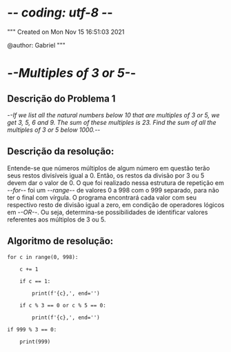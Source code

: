 # -*- coding: utf-8 -*-
"""
Created on Mon Nov 15 16:51:03 2021

@author: Gabriel
"""
# -*-Multiples of 3 or 5-*-

## Descrição do Problema 1

-*-If we list all the natural numbers below 10 that are multiples of 3 or 5, we get 3, 5, 6 and 9. The sum of these multiples is 23. Find the sum of all the multiples of 3 or 5 below 1000.-*-

## Descrição da resolução:
    
Entende-se que números múltiplos de algum número em questão terão seus restos divisíveis igual a 0. 
Então, os restos da divisão por 3 ou 5 devem dar o valor de 0.
O que foi realizado nessa estrutura de repetição em -*-for-*- foi um -*-range-*- de valores 0 a 998 com o 999 separado, para não ter o final com vírgula.
O programa encontrará cada valor com seu respectivo resto de divisão igual a zero, em condição de operadores lógicos em -*-OR-*-. Ou seja, determina-se possibilidades de identificar valores referentes aos múltiplos de 3 ou 5.

## Algoritmo de resolução:

    for c in range(0, 998):

        c += 1

        if c == 1:

            print(f'{c},', end='')

        if c % 3 == 0 or c % 5 == 0:

            print(f'{c},', end='')

    if 999 % 3 == 0:

        print(999)




        
        
    